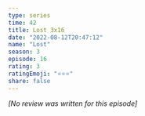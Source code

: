 ```yaml
---
type: series
time: 42
title: Lost 3x16
date: "2022-08-12T20:47:12"
name: "Lost"
season: 3
episode: 16
rating: 3
ratingEmoji: "⭐️⭐️⭐️"
share: false
---
```


*[No review was written for this episode]*